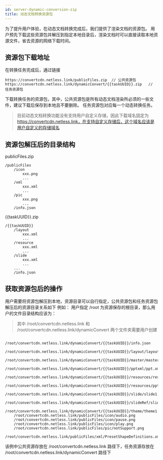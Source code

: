 ```yaml
---
id: server-dynamic-conversion-zip
title: 动态文档转换资源包
---
```


为了提升用户体验，在动态文档转换完成后，我们提供了渲染文档的资源包。
用户预先下载这些资源包并解压到指定本地目录后，渲染文档时可以直接读取本地资源文件，省去资源的网络下载时间。

## 资源包下载地址

在转换任务完成后，通过链接
```
https://convertcdn.netless.link/publicFiles.zip  // 公共资源包
https://convertcdn.netless.link/dynamicConvert/{{taskUUID}}.zip   // 任务资源包
```
下载转换任务的资源包，其中，公共资源包是所有动态文档渲染所必须的一些文件，建议下载后保存到本地且不要删除。
任务资源包对应每一个动态转换任务。

> 目前动态文档转换功能没有支持用户自定义存储，因此下载域名固定为 https://convertcdn.netless.link，在支持自定义存储后，这个域名应该是用户自定义的存储域名

## 资源包解压后的目录结构

publicFiles.zip
```
/publicFiles
    /icon
        xxx.png
        ...
    /xml
        xxx.xml
        ...
    /pic
        xxx.png
        ...
    /info.json
```

{{taskUUID}}.zip
```
/{{taskUUID}}
    /layout
        xxx.xml
        ...
    /resource
        xxx.xml
        ...
    /slide
        xxx.xml
        ...
    ...
    /info.json
```

## 获取资源包后的操作

用户需要将资源包解压到本地，资源目录可以自行指定，公共资源包和任务资源包解压后的资源目录关系如下
例如：
用户指定 /root 为资源保存的根目录，那么用户的文件目录结构应该为：

> 其中 /root/convertcdn.netless.link 和 /root/convertcdn.netless.link/dynamicConvert 两个文件夹需要用户创建

```shell
    /root/convertcdn.netless.link/dynamicConvert/{{taskUUID}}/info.json
    /root/convertcdn.netless.link/dynamicConvert/{{taskUUID}}/layout/layout1.xml
    /root/convertcdn.netless.link/dynamicConvert/{{taskUUID}}/master/master1.xml
    /root/convertcdn.netless.link/dynamicConvert/{{taskUUID}}/pptxml/ppt.xml
    /root/convertcdn.netless.link/dynamicConvert/{{taskUUID}}/resources/resource1.json
    /root/convertcdn.netless.link/dynamicConvert/{{taskUUID}}/resources/ppt/media/audio1.mp4
    /root/convertcdn.netless.link/dynamicConvert/{{taskUUID}}/slide/slide1.xml
    /root/convertcdn.netless.link/dynamicConvert/{{taskUUID}}/slideRef/slideRef1.xml
    /root/convertcdn.netless.link/dynamicConvert/{{taskUUID}}/theme/theme1.xml
    /root/convertcdn.netless.link/publicFiles/icon/audio.png
    /root/convertcdn.netless.link/publicFiles/icon/pause.png
    /root/convertcdn.netless.link/publicFiles/icon/play.png
    /root/convertcdn.netless.link/publicFiles/pic/notSupport.png
    /root/convertcdn.netless.link/publicFiles/xml/PresetShapeDefinitions.xml
```
该例中公共资源存放在 /root/convertcdn.netless.link 路径下，任务资源存放在 /root/convertcdn.netless.link/dynamicConvert 路径下